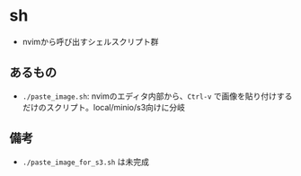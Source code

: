 # sh

- nvimから呼び出すシェルスクリプト群

## あるもの

- `./paste_image.sh`: nvimのエディタ内部から、`Ctrl-v` で画像を貼り付けするだけのスクリプト。local/minio/s3向けに分岐

## 備考

- `./paste_image_for_s3.sh` は未完成
